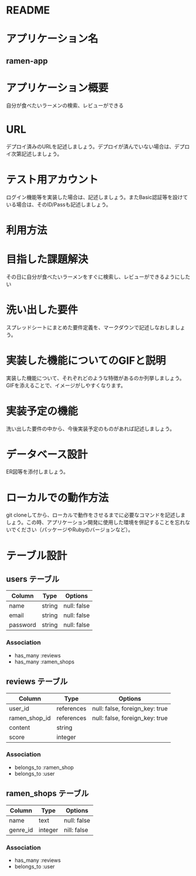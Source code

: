 # README

# アプリケーション名
## ramen-app
# アプリケーション概要 
自分が食べたいラーメンの検索、レビューができる
# URL
デプロイ済みのURLを記述しましょう。デプロイが済んでいない場合は、デプロイ次第記述しましょう。
# テスト用アカウント
ログイン機能等を実装した場合は、記述しましょう。またBasic認証等を設けている場合は、そのID/Passも記述しましょう。
# 利用方法

# 目指した課題解決
その日に自分が食べたいラーメンをすぐに検索し、レビューができるようにしたい
# 洗い出した要件
スプレッドシートにまとめた要件定義を、マークダウンで記述しなおしましょう。
# 実装した機能についてのGIFと説明
実装した機能について、それぞれどのような特徴があるのか列挙しましょう。GIFを添えることで、イメージがしやすくなります。
# 実装予定の機能
洗い出した要件の中から、今後実装予定のものがあれば記述しましょう。
# データベース設計
ER図等を添付しましょう。
# ローカルでの動作方法
git cloneしてから、ローカルで動作をさせるまでに必要なコマンドを記述しましょう。この時、アプリケーション開発に使用した環境を併記することを忘れないでください（パッケージやRubyのバージョンなど）。

# テーブル設計

## users テーブル

| Column   | Type   | Options     |
| -------- | ------ | ----------- |
| name     | string | null: false |
| email    | string | null: false |
| password | string | null: false |

### Association

- has_many :reviews
- has_many :ramen_shops


## reviews テーブル

| Column | Type   | Options     |
| ------ | ------ | ----------- |
| user_id | references | null: false, foreign_key: true |
| ramen_shop_id | references | null: false, foreign_key: true |
|content|string|
|score| integer|

### Association

- belongs_to :ramen_shop
- belongs_to :user

## ramen_shops テーブル

| Column | Type       | Options                        |
| ------ | ---------- | ------------------------------ |
| name | text | null: false |
| genre_id | integer | nill: false |

### Association

- has_many :reviews
- belongs_to :user
